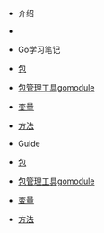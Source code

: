 <!-- docs/_sidebar.md -->
- 介绍
- [](README "Think About AI")

- Go学习笔记

-  [包](go/golang/包.md)
- [包管理工具gomodule](go/golang/包管理工具gomodule.md)
-  [变量](go/golang/变量.md)
- [方法](go/golang/方法)

- Guide

 -  [包](go/golang/包.md)
 -  [包管理工具gomodule](go/golang/包管理工具gomodule.md)
 -  [变量](go/golang/变量.md)
 -  [方法](go/golang/方法.md)

